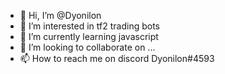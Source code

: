 - 👋 Hi, I’m @Dyonilon
- 👀 I’m interested in tf2 trading bots
- 🌱 I’m currently learning javascript
- 💞️ I’m looking to collaborate on ...
- 📫 How to reach me on discord Dyonilon#4593

<!---
Dyonilon/Dyonilon is a ✨ special ✨ repository because its `README.md` (this file) appears on your GitHub profile.
You can click the Preview link to take a look at your changes.
--->

